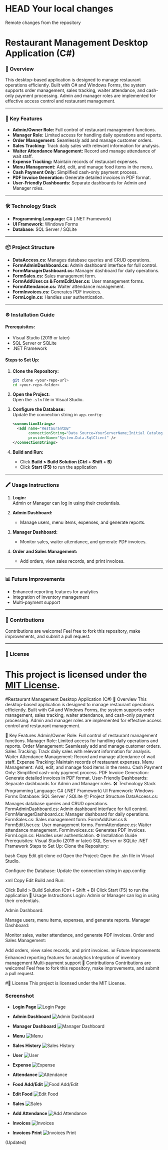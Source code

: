  HEAD
Your local changes
=======
Remote changes from the repository



# **Restaurant Management Desktop Application (C#)**

### **📜 Overview**

This desktop-based application is designed to manage restaurant operations efficiently. Built with C# and Windows Forms, the system supports order management, sales tracking, waiter attendance, and cash-only payment processing. Admin and manager roles are implemented for effective access control and restaurant management.

---

### **🚀 Key Features**

- **Admin/Owner Role:** Full control of restaurant management functions.
- **Manager Role:** Limited access for handling daily operations and reports.
- **Order Management:** Seamlessly add and manage customer orders.
- **Sales Tracking:** Track daily sales with relevant information for analysis.
- **Waiter Attendance Management:** Record and manage attendance of wait staff.
- **Expense Tracking:** Maintain records of restaurant expenses.
- **Menu Management:** Add, edit, and manage food items in the menu.
- **Cash Payment Only:** Simplified cash-only payment process.
- **PDF Invoice Generation:** Generate detailed invoices in PDF format.
- **User-Friendly Dashboards:** Separate dashboards for Admin and Manager roles.

---

### **🛠️ Technology Stack**

- **Programming Language:** C# (.NET Framework)
- **UI Framework:** Windows Forms
- **Database:** SQL Server / SQLite

---

### **📦 Project Structure**

- **DataAccess.cs:** Manages database queries and CRUD operations.
- **FormAdminDashboard.cs:** Admin dashboard interface for full control.
- **FormManagerDashboard.cs:** Manager dashboard for daily operations.
- **FormSales.cs:** Sales management form.
- **FormAddUser.cs & FormEditUser.cs:** User management forms.
- **FormAttendance.cs:** Waiter attendance management.
- **FormInvoices.cs:** Generates PDF invoices.
- **FormLogin.cs:** Handles user authentication.

---

### **⚙️ Installation Guide**

#### **Prerequisites:**

- Visual Studio (2019 or later)
- SQL Server or SQLite
- .NET Framework

#### **Steps to Set Up:**

1. **Clone the Repository:**

   ```bash
   git clone <your-repo-url>
   cd <your-repo-folder>
   ```

2. **Open the Project:**  
   Open the `.sln` file in Visual Studio.

3. **Configure the Database:**  
   Update the connection string in `app.config`:

   ```xml
   <connectionStrings>
     <add name="RestaurantDB"
          connectionString="Data Source=YourServerName;Initial Catalog=RestaurantDB;Integrated Security=True;"
          providerName="System.Data.SqlClient" />
   </connectionStrings>
   ```

4. **Build and Run:**
   - Click **Build > Build Solution (Ctrl + Shift + B)**
   - Click **Start (F5)** to run the application

---

### **🖍️ Usage Instructions**

1. **Login:**  
   Admin or Manager can log in using their credentials.

2. **Admin Dashboard:**

   - Manage users, menu items, expenses, and generate reports.

3. **Manager Dashboard:**

   - Monitor sales, waiter attendance, and generate PDF invoices.

4. **Order and Sales Management:**
   - Add orders, view sales records, and print invoices.

---

### **📊 Future Improvements**

- Enhanced reporting features for analytics
- Integration of inventory management
- Multi-payment support

---

### **🧱 Contributions**

Contributions are welcome! Feel free to fork this repository, make improvements, and submit a pull request.

---

### **📜 License**

# This project is licensed under the [MIT License](LICENSE).

#Restaurant Management Desktop Application (C#)
📜 Overview
This desktop-based application is designed to manage restaurant operations efficiently. Built with C# and Windows Forms, the system supports order management, sales tracking, waiter attendance, and cash-only payment processing. Admin and manager roles are implemented for effective access control and restaurant management.

🚀 Key Features
Admin/Owner Role: Full control of restaurant management functions.
Manager Role: Limited access for handling daily operations and reports.
Order Management: Seamlessly add and manage customer orders.
Sales Tracking: Track daily sales with relevant information for analysis.
Waiter Attendance Management: Record and manage attendance of wait staff.
Expense Tracking: Maintain records of restaurant expenses.
Menu Management: Add, edit, and manage food items in the menu.
Cash Payment Only: Simplified cash-only payment process.
PDF Invoice Generation: Generate detailed invoices in PDF format.
User-Friendly Dashboards: Separate dashboards for Admin and Manager roles.
🛠️ Technology Stack
Programming Language: C# (.NET Framework)
UI Framework: Windows Forms
Database: SQL Server / SQLite
📦 Project Structure
DataAccess.cs: Manages database queries and CRUD operations.
FormAdminDashboard.cs: Admin dashboard interface for full control.
FormManagerDashboard.cs: Manager dashboard for daily operations.
FormSales.cs: Sales management form.
FormAddUser.cs & FormEditUser.cs: User management forms.
FormAttendance.cs: Waiter attendance management.
FormInvoices.cs: Generates PDF invoices.
FormLogin.cs: Handles user authentication.
⚙️ Installation Guide
Prerequisites:
Visual Studio (2019 or later)
SQL Server or SQLite
.NET Framework
Steps to Set Up:
Clone the Repository:

bash
Copy
Edit
git clone <your-repo-url>
cd <your-repo-folder>
Open the Project:
Open the .sln file in Visual Studio.

Configure the Database:
Update the connection string in app.config:

xml
Copy
Edit
<connectionStrings>
<add name="RestaurantDB" 
       connectionString="Data Source=YourServerName;Initial Catalog=RestaurantDB;Integrated Security=True;" 
       providerName="System.Data.SqlClient" />
</connectionStrings>
Build and Run:

Click Build > Build Solution (Ctrl + Shift + B)
Click Start (F5) to run the application
📝 Usage Instructions
Login:
Admin or Manager can log in using their credentials.

Admin Dashboard:

Manage users, menu items, expenses, and generate reports.
Manager Dashboard:

Monitor sales, waiter attendance, and generate PDF invoices.
Order and Sales Management:

Add orders, view sales records, and print invoices.
📊 Future Improvements
Enhanced reporting features for analytics
Integration of inventory management
Multi-payment support
🤝 Contributions
Contributions are welcome! Feel free to fork this repository, make improvements, and submit a pull request.

#📜 License
This project is licensed under the MIT License.

### **Screenshot**

- **Login Page**
  ![Login Page](https://github.com/alampranto17/RestaurantsManagement/blob/master/Image/Log-in.png)

- **Admin Dashboard**
  ![Admin Dashboard](https://github.com/alampranto17/RestaurantsManagement/blob/master/Image/AdminDS.png)

- **Manager Dashboard**
  ![Manager Dashboard](https://github.com/alampranto17/RestaurantsManagement/blob/master/Image/ManagerDs.png)

- **Menu**
  ![Menu](https://github.com/alampranto17/RestaurantsManagement/blob/master/Image/Manu.png)

- **Sales History**
  ![Sales History](https://github.com/alampranto17/RestaurantsManagement/blob/master/Image/SalesHistory.png)

- **User**
  ![User](https://github.com/alampranto17/RestaurantsManagement/blob/master/Image/User.png)

- **Expense**
  ![Expense](https://github.com/alampranto17/RestaurantsManagement/blob/master/Image/Expense.png)

- **Attendance**
  ![Attendance](https://github.com/alampranto17/RestaurantsManagement/blob/master/Image/attendance.png)

- **Food Add/Edit**
  ![Food Add/Edit](https://github.com/alampranto17/RestaurantsManagement/blob/master/Image/AddFood.png)

- **Edit Food**
  ![Edit Food](https://github.com/alampranto17/RestaurantsManagement/blob/master/Image/EditFood.png)

- **Sales**
  ![Sales](https://github.com/alampranto17/RestaurantsManagement/blob/master/Image/Sales.png)

- **Add Attendance**
  ![Add Attendance](https://github.com/alampranto17/RestaurantsManagement/blob/master/Image/AddAttendance.png)

- **Invoices**
  ![Invoices](https://github.com/alampranto17/RestaurantsManagement/blob/master/Image/Invoices.png)

- **Invoices Print**
  ![Invoices Print](https://github.com/alampranto17/RestaurantsManagement/blob/master/Image/Invoices%20print%20.png)

 (Updated)
